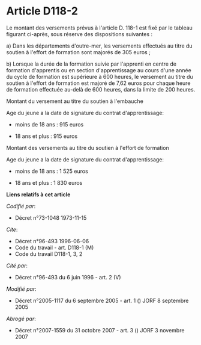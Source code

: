 # Article D118-2

Le montant des versements prévus à l'article D. 118-1 est fixé par le tableau figurant ci-après, sous réserve des
dispositions suivantes :

a) Dans les départements d'outre-mer, les versements effectués au titre du soutien à l'effort de formation sont majorés de
305 euros ;

b) Lorsque la durée de la formation suivie par l'apprenti en centre de formation d'apprentis ou en section d'apprentissage au
cours d'une année du cycle de formation est supérieure à 600 heures, le versement au titre du soutien à l'effort de formation
est majoré de 7,62 euros pour chaque heure de formation effectuée au-delà de 600 heures, dans la limite de 200 heures.

Montant du versement au titre du soutien à l'embauche

Age du jeune a la date de signature du contrat d'apprentissage:

- moins de 18 ans : 915 euros

- 18 ans et plus : 915 euros

Montant des versements au titre du soutien à l'effort de formation

Age du jeune a la date de signature du contrat d'apprentissage:

- moins de 18 ans : 1 525 euros

- 18 ans et plus : 1 830 euros

**Liens relatifs à cet article**

_Codifié par_:

  - Décret n°73-1048 1973-11-15

_Cite_:

  - Décret n°96-493 1996-06-06
  - Code du travail - art. D118-1 (M)
  - Code du travail D118-1, 3, 2

_Cité par_:

  - Décret n°96-493 du 6 juin 1996 - art. 2 (V)

_Modifié par_:

  - Décret n°2005-1117 du 6 septembre 2005 - art. 1 () JORF 8 septembre 2005

_Abrogé par_:

  - Décret n°2007-1559 du 31 octobre 2007 - art. 3 () JORF 3 novembre 2007

